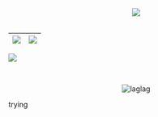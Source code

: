   <div align="center">
<img src="https://github-readme-streak-stats.herokuapp.com/?user=laglag1994&theme=dark&date_format=j%20M%5B%20Y%5D" />
  </div>
<br>

|![](https://github-readme-stats.vercel.app/api?username=laglag1994&&show_icons=true&title_color=d87093&icon_color=bb2acf&text_color=daf7dc&bg_color=151515)|![](https://github-readme-stats.vercel.app/api/top-langs/?username=laglag1994&layout=compact&theme=tokyonight&langs_count=10&hide=lua)|
|-|-|


![](https://activity-graph.herokuapp.com/graph?username=laglag1994&theme=redical)



<br>
<p align="center"><p align="center"> <img src="https://komarev.com/ghpvc/?username=laglag1994" alt="laglag"/> </p> trying </p>
<br>
